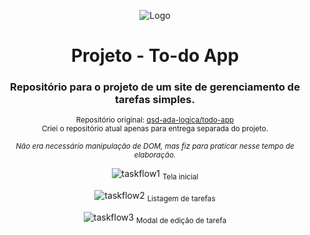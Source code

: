 <div align="center">

![Logo](https://lms-ada-assets.s3.sa-east-1.amazonaws.com/logo_text.svg)


# Projeto - To-do App

### Repositório para o projeto de um site de gerenciamento de tarefas simples.
<sub>Repositório original: [qsd-ada-logica/todo-app](https://github.com/tamigld/qsd-ada-logica/tree/main/todo-app)</sub> <br>
<sub>Criei o repositório atual apenas para entrega separada do projeto.</sub>

<sub>_Não era necessário manipulação de DOM, mas fiz para praticar nesse tempo de elaboração._</sub>

![taskflow1](https://github.com/tamigld/qsd-ada-projeto-frontend/assets/127408948/def4af40-2dcd-4b24-9837-033195bc5020)
<sub>Tela inicial</sub>

![taskflow2](https://github.com/tamigld/qsd-ada-projeto-frontend/assets/127408948/a191c463-52c5-4671-bd05-5439a29b9733)
<sub>Listagem de tarefas</sub>

![taskflow3](https://github.com/tamigld/qsd-ada-projeto-frontend/assets/127408948/e1144446-96d9-4cbb-b237-dc017beffb0c)
<sub>Modal de edição de tarefa</sub>

</div>

